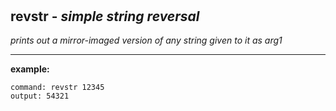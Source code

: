 ‎
=

## revstr - *simple string reversal*

*prints out a mirror-imaged version of any string given to it as arg1*

------------------------------------------------------

**example:**

    command: revstr 12345
    output: 54321
